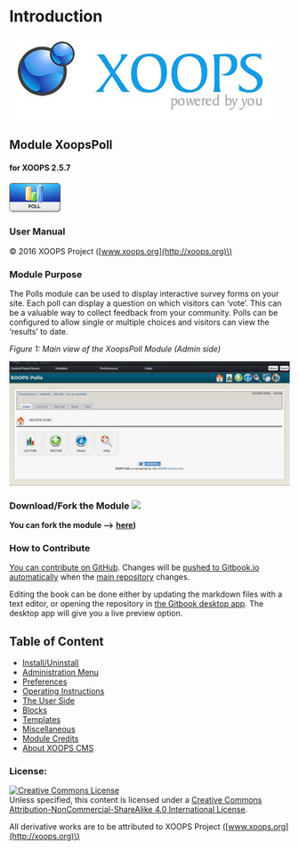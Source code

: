 # Introduction

![logoXoops.jpg](.gitbook/assets/logoxoops.jpg)

## Module XoopsPoll

#### for XOOPS 2.5.7

![logoModule.png](.gitbook/assets/logomodule.png)

### User Manual

© 2016 XOOPS Project \([www.xoops.org](http://xoops.org)\)

### Module Purpose

The Polls module can be used to display interactive survey forms on your site. Each poll can display a question on which visitors can ‘vote’. This can be a valuable way to collect feedback from your community. Polls can be configured to allow single or multiple choices and visitors can view the ‘results’ to date.

 _Figure 1: Main view of the XoopsPoll Module \(Admin side\)_

![img\_2.jpg](.gitbook/assets/img_2.jpg)

### Download/Fork the Module ![](http://xoops.org/images/forkit.png)

**You can fork the module --&gt;** [**here**](https://github.com/XoopsModules25x/xoopspoll)**\)**

### How to Contribute

[You can contribute on GitHub](https://github.com/XoopsDocs/xoopspoll-tutorial). Changes will be [pushed to Gitbook.io automatically](https://www.gitbook.com/book/xoops/xoopspoll-tutorial/activity) when the [main repository](https://github.com/XoopsDocs/xoopspoll-tutorial) changes.

Editing the book can be done either by updating the markdown files with a text editor, or opening the repository in [the Gitbook desktop app](https://github.com/GitbookIO/editor/blob/master/README.md). The desktop app will give you a live preview option.

## Table of Content

* [Install/Uninstall](install-uninstall.md)
* [Administration Menu](administration-menu.md)
* [Preferences](preferences.md)
* [Operating Instructions](operating-instructions.md)
* [The User Side](the-user-side.md)
* [Blocks](blocks.md)
* [Templates](templates.md)
* [Miscellaneous](miscellaneous.md) 
* [Module Credits](module-credits.md)
* [About XOOPS CMS](about-xoops-cms.md)

### License:

[![Creative Commons License](https://i.creativecommons.org/l/by-nc-sa/4.0/88x31.png)](http://creativecommons.org/licenses/by-nc-sa/4.0/)  
Unless specified, this content is licensed under a [Creative Commons Attribution-NonCommercial-ShareAlike 4.0 International License](http://creativecommons.org/licenses/by-nc-sa/4.0/).

All derivative works are to be attributed to XOOPS Project \([www.xoops.org](http://xoops.org)\)

